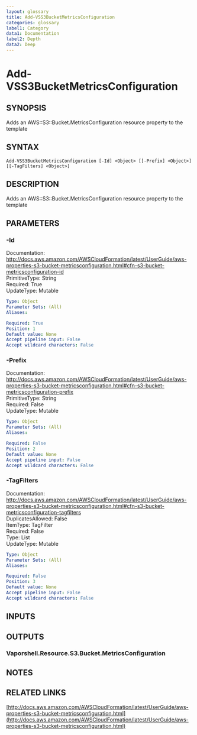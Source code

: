 ```yaml
---
layout: glossary
title: Add-VSS3BucketMetricsConfiguration
categories: glossary
label1: Category
data1: Documentation
label2: Depth
data2: Deep
---
```


# Add-VSS3BucketMetricsConfiguration

## SYNOPSIS
Adds an AWS::S3::Bucket.MetricsConfiguration resource property to the template

## SYNTAX

```
Add-VSS3BucketMetricsConfiguration [-Id] <Object> [[-Prefix] <Object>] [[-TagFilters] <Object>]
```

## DESCRIPTION
Adds an AWS::S3::Bucket.MetricsConfiguration resource property to the template

## PARAMETERS

### -Id
Documentation: http://docs.aws.amazon.com/AWSCloudFormation/latest/UserGuide/aws-properties-s3-bucket-metricsconfiguration.html#cfn-s3-bucket-metricsconfiguration-id    
PrimitiveType: String    
Required: True    
UpdateType: Mutable

```yaml
Type: Object
Parameter Sets: (All)
Aliases: 

Required: True
Position: 1
Default value: None
Accept pipeline input: False
Accept wildcard characters: False
```

### -Prefix
Documentation: http://docs.aws.amazon.com/AWSCloudFormation/latest/UserGuide/aws-properties-s3-bucket-metricsconfiguration.html#cfn-s3-bucket-metricsconfiguration-prefix    
PrimitiveType: String    
Required: False    
UpdateType: Mutable

```yaml
Type: Object
Parameter Sets: (All)
Aliases: 

Required: False
Position: 2
Default value: None
Accept pipeline input: False
Accept wildcard characters: False
```

### -TagFilters
Documentation: http://docs.aws.amazon.com/AWSCloudFormation/latest/UserGuide/aws-properties-s3-bucket-metricsconfiguration.html#cfn-s3-bucket-metricsconfiguration-tagfilters    
DuplicatesAllowed: False    
ItemType: TagFilter    
Required: False    
Type: List    
UpdateType: Mutable

```yaml
Type: Object
Parameter Sets: (All)
Aliases: 

Required: False
Position: 3
Default value: None
Accept pipeline input: False
Accept wildcard characters: False
```

## INPUTS

## OUTPUTS

### Vaporshell.Resource.S3.Bucket.MetricsConfiguration

## NOTES

## RELATED LINKS

[http://docs.aws.amazon.com/AWSCloudFormation/latest/UserGuide/aws-properties-s3-bucket-metricsconfiguration.html](http://docs.aws.amazon.com/AWSCloudFormation/latest/UserGuide/aws-properties-s3-bucket-metricsconfiguration.html)

